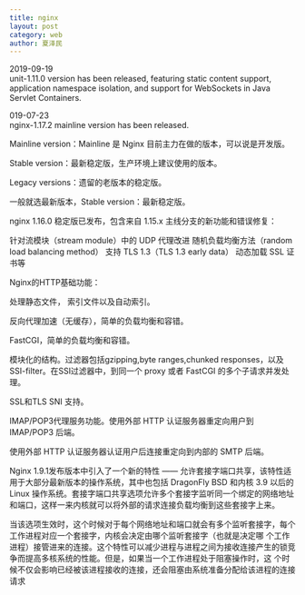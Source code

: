 ```yaml
---
title: nginx
layout: post
category: web
author: 夏泽民
---
```

2019-09-19	
unit-1.11.0 version has been released, featuring static content support, application namespace isolation, and support for WebSockets in Java Servlet Containers.

019-07-23	
nginx-1.17.2 mainline version has been released.

Mainline version：Mainline 是 Nginx 目前主力在做的版本，可以说是开发版。

Stable version：最新稳定版，生产环境上建议使用的版本。

Legacy versions：遗留的老版本的稳定版。

一般就选最新版本，Stable version：最新稳定版。
<!-- more -->
nginx 1.16.0 稳定版已发布，包含来自 1.15.x 主线分支的新功能和错误修复：

针对流模块（stream module）中的 UDP 代理改进
随机负载均衡方法（random load balancing method）
支持 TLS 1.3（TLS 1.3 early data）
动态加载 SSL 证书等

Nginx的HTTP基础功能：

处理静态文件， 索引文件以及自动索引。

反向代理加速（无缓存），简单的负载均衡和容错。

FastCGI，简单的负载均衡和容错。

模块化的结构。过滤器包括gzipping,byte ranges,chunked responses，以及 SSI-filter。在SSI过滤器中，到同一个 proxy 或者 FastCGI 的多个子请求并发处理。

SSL和TLS SNI 支持。

IMAP/POP3代理服务功能。使用外部 HTTP 认证服务器重定向用户到 IMAP/POP3 后端。

使用外部 HTTP 认证服务器认证用户后连接重定向到内部的 SMTP 后端。

Nginx 1.9.1发布版本中引入了一个新的特性 —— 允许套接字端口共享，该特性适用于大部分最新版本的操作系统，其中也包括 DragonFly BSD 和内核 3.9 以后的 Linux 操作系统。套接字端口共享选项允许多个套接字监听同一个绑定的网络地址和端口，这样一来内核就可以将外部的请求连接负载均衡到这些套接字上来。

当该选项生效时，这个时候对于每个网络地址和端口就会有多个监听套接字，每个工作进程对应一个套接字，内核会决定由哪个监听套接字（也就是决定哪 个工作进程）接管进来的连接。这个特性可以减少进程与进程之间为接收连接产生的锁竞争而提高多核系统的性能。但是，如果当一个工作进程处于阻塞操作时，这 个时候不仅会影响已经被该进程接收的连接，还会阻塞由系统准备分配给该进程的连接请求